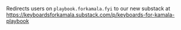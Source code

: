 Redirects users on `playbook.forkamala.fyi` to our new substack at https://keyboardsforkamala.substack.com/p/keyboards-for-kamala-playbook
